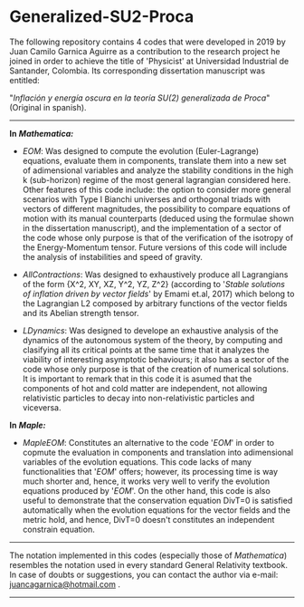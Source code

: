 # Generalized-SU2-Proca

The following repository contains 4 codes that were developed in 2019 by Juan Camilo Garnica Aguirre as a contribution to the research project he joined in order to achieve the title of 'Physicist' at Universidad Industrial de Santander, Colombia. 
Its corresponding dissertation manuscript was entitled:

"_Inflación y energía oscura en la teoría SU(2) generalizada de Proca_" (Original in spanish).

_ _ _

**In** ***Mathematica:***

* _EOM_: Was designed to compute the evolution (Euler-Lagrange) equations, evaluate them in components, translate them into a new set of adimensional variables and analyze the stability conditions in the high k (sub-horizon) regime of the most general lagrangian considered here. Other features of this code include: the option to consider more general scenarios with Type I Bianchi universes and orthogonal triads with vectors of different magnitudes, the possibility to compare equations of motion with its manual counterparts (deduced using the formulae shown in the dissertation manuscript), and the implementation of a sector of the code whose only purpose is that of the verification of the isotropy of the Energy-Momentum tensor. Future versions of this code will include the analysis of instabilities and speed of gravity.

* _AllContractions_: Was designed to exhaustively produce all Lagrangians of the form {X^2, XY, XZ, Y^2, YZ, Z^2} (according to '_Stable solutions of inflation driven by vector fields_' by Emami et.al, 2017) which belong to the Lagrangian L2 composed by arbitrary functions of the vector fields and its Abelian strength tensor.

* _LDynamics_: Was designed to develope an exhaustive analysis of the dynamics of the autonomous system of the theory, by computing and clasifying all its critical points at the same time that it analyzes the viability of interesting asymptotic behaviours; it also has a sector of the code whose only purpose is that of the creation of numerical solutions. It is important to remark that in this code it is asumed that the components of hot and cold matter are independent, not allowing relativistic particles to decay into non-relativistic particles and viceversa.


**In** ***Maple:***
* _MapleEOM_: Constitutes an alternative to the code '_EOM_' in order to copmute the evaluation in components and translation into adimensional variables of the evolution equations. This code lacks of many functionalities that '_EOM_' offers; however, its processing time is way much shorter and, hence, it works very well to verify the evolution equations produced by '_EOM_'. On the other hand, this code is also useful to demonstrate that the conservation equation DivT=0 is satisfied automatically when the evolution equations for the vector fields and the metric hold, and hence, DivT=0 doesn't constitutes an independent constrain equation.


_ _ _ 

The notation implemented in this codes (especially those of _Mathematica_) resembles the notation used in every standard General Relativity textbook. In case of doubts or suggestions, you can contact the author via e-mail: juancagarnica@hotmail.com .

- - -
